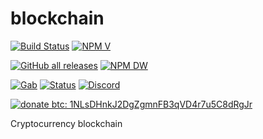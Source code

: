 # blockchain
[![Build Status](https://travis-ci.com/GamingXP/blockchain.svg?branch=master)](https://travis-ci.com/GamingXP/blockchain)
[![NPM V](https://img.shields.io/npm/v/bitcoinjs-lib.svg)](https://www.npmjs.org/package/bitcoinjs-lib)

[![GitHub all releases](https://img.shields.io/github/downloads/GamingXP/blockchain/total?label=git%20downloads)](https://github.com/GamingXP/blockchain/releases/latest)
[![NPM DW](https://img.shields.io/npm/dw/bitcoinjs-lib?label=npm%20downloads)](https://www.npmjs.org/package/bitcoinjs-lib)

[![Gab](https://img.shields.io/badge/gab-Gaming%20XP-brightgreen)](https://gab.com/groups/36584)
[![Status](https://img.shields.io/badge/status-%23gaming--xp-blue)](https://join.status.im/gaming-xp)
[![Discord](https://img.shields.io/discord/815072379754905613?color=blueviolet&label=discord)](https://discord.com/invite/yzmjn6rym4)

[![donate btc: 1NLsDHnkJ2DgZgmnFB3qVD4r7u5C8dRgJr](https://img.shields.io/badge/donate%20btc-1NLsDHnkJ2DgZgmnFB3qVD4r7u5C8dRgJr-yellow)](https://www.blockchain.com/btc/address/1NLsDHnkJ2DgZgmnFB3qVD4r7u5C8dRgJr)

Cryptocurrency blockchain
